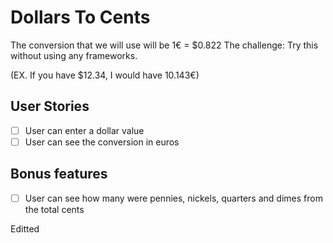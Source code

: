 # Dollars To Cents

The conversion that we will use will be 1€ = $0.822
The challenge: Try this without using any frameworks.

(EX. If you have $12.34, I would have 10.143€)

## User Stories

-   [ ] User can enter a dollar value
-   [ ] User can see the conversion in euros

## Bonus features

-   [ ] User can see how many were pennies, nickels, quarters and dimes from the total cents

Editted
